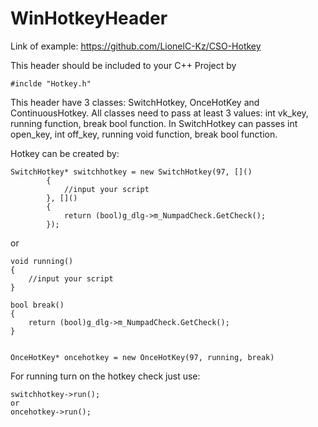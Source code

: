 # WinHotkeyHeader

Link of example:
https://github.com/LionelC-Kz/CSO-Hotkey

This header should be included to your C++ Project by

	#inclde "Hotkey.h"
	
This header have 3 classes: SwitchHotkey, OnceHotKey and ContinuousHotkey.
All classes need to pass at least 3 values: int vk_key, running function, break bool function.
In SwitchHotkey can passes int open_key, int off_key, running void function, break bool function.

Hotkey can be created by:

	SwitchHotkey* switchhotkey = new SwitchHotkey(97, []()
			{
				//input your script
			}, []()
			{
				return (bool)g_dlg->m_NumpadCheck.GetCheck();
			});

or

	void running()
	{
		//input your script
	}
	
	bool break()
	{
		return (bool)g_dlg->m_NumpadCheck.GetCheck();
	}


	OnceHotKey* oncehotkey = new OnceHotKey(97, running, break)

For running turn on the hotkey check just use:

	switchhotkey->run();
	or
	oncehotkey->run();
	
